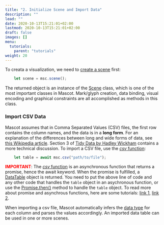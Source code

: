 ```yaml
---
title: "2. Initialize Scene and Import Data"
description: ""
lead: ""
date: 2020-10-13T15:21:01+02:00
lastmod: 2020-10-13T15:21:01+02:00
draft: false
images: []
menu:
  tutorials:
    parent: "tutorials"
weight: 20
---
```


To creata a visualization, we need to [create a scene](../../docs/global/func/) first:

```js
    let scene = msc.scene();
``` 

The returned object is an instance of the [Scene](../../docs/group/scene/) class, which is one of the most important classes in Mascot. Mark/glyph creation, data binding, visual encoding and graphical constraints are all accomplished as methods in this class. 

### Import CSV Data
Mascot assumes that in Comma Separated Values (CSV) files, the first row contains the column names, and the data is in a **long form**. For an explanation of the differences between long and wide forms of data, see [this Wikipedia article](https://en.wikipedia.org/wiki/Wide_and_narrow_data). Section 3 of [Tidy Data by Hadley Wickham](http://vita.had.co.nz/papers/tidy-data.pdf) contains a more technical discussion. To import a CSV file, use the [_csv_ function](../../docs/global/func/):

```js
    let table = await msc.csv("path/to/file");
```

<span style="color:red;font-weight:bold">IMPORTANT</span>: The [_csv_ function](../../docs/global/func/) is an asynchronous function that returns a promise, hence the await keyword. When the promise is fulfilled, a [DataTable](../../docs/data/datatable/) object is returned. You need to put the above line of code and any other code that handles the `table` object in an asychronous function, or use the [Promise.then()](https://developer.mozilla.org/en-US/docs/Web/JavaScript/Reference/Global_Objects/Promise/then) method to handle the `table` object. To read more about promise and asynchrous functions, here are some tutorials: [link 1](https://developer.mozilla.org/en-US/docs/Learn/JavaScript/Asynchronous/Promises), [link 2](https://javascript.plainenglish.io/javascript-async-await-and-promises-explained-like-youre-five-years-old-61733751e9a5). 

When importing a csv file, Mascot automatically infers the [data type](../../docs/global/constants/#data-type) for each column and parses the values accordingly. An imported data table can be used in one or more scenes.


<!-- ### Import Tree/Hierarchical Data
Mascot assumes that tree/hierarchical data is represented using a specific [JSON format](https://en.wikipedia.org/wiki/JSON): the JSON representation must be a single object, representing the tree of the tree. Non-leaf object must have a "children" attribute, where the value is an array of objects representing its children. Leaf objects may not have the "children" attribute. The objects can have other attributes. This structure can be nested to represent multiple levels of hierarchy. Below is an example:

```json
{
    "name": "North America",
    "type": "continent",
    "children": [
        {
            "name": "Canada",
            "type": "country"
        },
        {
            "name": "United States of America",
            "type": "country"
        },
        {
            "name": "Mexico",
            "type": "country"
        }
    ]
}
```
To import a tree dataset, use the [_treejson_ function](../../docs/global/func/):

```js
    let tree = await msc.treejson("path/to/file");
```

<span style="color:red;font-weight:bold">IMPORTANT</span>: The [_treejson_ function](../../docs/global/func/) is an asynchronous function that returns a promise, hence the await keyword. When the promise is fulfilled, a [Tree](../../docs/data/tree/) object is returned. You need to put the above line of code and any other code that handles the `tree` object in an asychronous function, or use the [Promise.then()](https://developer.mozilla.org/en-US/docs/Web/JavaScript/Reference/Global_Objects/Promise/then) method to handle the `tree` object. 

### Import Graph/Network Data
Mascot assumes that graph/network data is represented using a specific [JSON format](https://en.wikipedia.org/wiki/JSON): the JSON representation must have two attributes: "nodes" and "links", the value of each is an array of objects representing the nodes and links in the network. Each node object must have an "id" attribute, which uniquely identifies the node. The "id" value can be a number or a string. Each link object must have a "source" attribute and a "target" attribute, where the values are the node id values. Below is an example:

```json
{
    "nodes": [
        {
            "id": 1,
            "name": "node a"
        },
        {
            "id": 2,
            "name": "node b"
        },
        {
            "id": 3,
            "name": "node c"
        }
    ],
    "links": [
        {
            "source": 1,
            "target": 2
        },
        {
            "source": 1,
            "target": 3
        },
        {
            "source": 2,
            "target": 3
        }
    ]
}
```
To import a network dataset, use the [_graphjson_ function](../../docs/global/func/):

```js
    let network = await msc.graphjson("path/to/file");
```

<span style="color:red;font-weight:bold">IMPORTANT</span>: The [_graphjson_ function](../../docs/global/func/) is an asynchronous function that returns a promise, hence the await keyword. When the promise is fulfilled, a [Network](../../docs/data/network/) object is returned. You need to put the above line of code and any other code that handles the `network` object in an asychronous function, or use the [Promise.then()](https://developer.mozilla.org/en-US/docs/Web/JavaScript/Reference/Global_Objects/Promise/then) method to handle the `network` object.  -->


